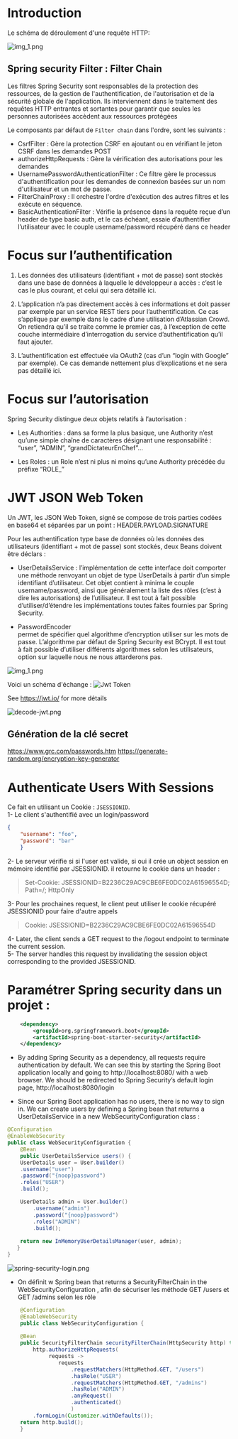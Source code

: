 # Introduction  
Le schéma de déroulement d'une requête HTTP:   

![img_1.png](speirng-security-first-schema.png)

## Spring security Filter  : Filter Chain 
Les filtres Spring Security sont responsables de la protection des ressources, de la gestion de l'authentification,
de l'autorisation et de la sécurité globale de l'application. Ils interviennent dans le traitement des requêtes HTTP 
entrantes et sortantes pour garantir que seules les personnes autorisées accèdent aux ressources protégées

Le composants par défaut de `Filter chain` dans l'ordre, sont les suivants : 

- CsrfFilter : Gère la protection CSRF en ajoutant ou en vérifiant le jeton CSRF dans les demandes POST
- authorizeHttpRequests : Gère la vérification des autorisations pour les demandes
- UsernamePasswordAuthenticationFilter  :  Ce filtre gère le processus d'authentification pour les demandes de connexion 
basées sur un nom d'utilisateur et un mot de passe.   
- FilterChainProxy : Il orchestre l'ordre d'exécution des autres filtres et les exécute en séquence.
- BasicAuthenticationFilter : Vérifie la présence dans la requête reçue d’un header de type basic auth, et le cas 
échéant, essaie d’authentifier l’utilisateur avec le couple username/password récupéré dans ce header

# Focus sur l’authentification
1. Les données des utilisateurs (identifiant + mot de passe) sont stockés dans une base de données à laquelle le
développeur a accès : c’est le cas le plus courant, et celui qui sera détaillé ici.    

2. L’application n’a pas directement accès à ces informations et doit passer par exemple par un service REST tiers pour
l’authentification. Ce cas s’applique par exemple dans le cadre d’une utilisation d’Atlassian Crowd. On retiendra qu’il
se traite comme le premier cas, à l’exception de cette couche intermédiaire d’interrogation du service 
d’authentification qu’il faut ajouter.   

3. L’authentification est effectuée via OAuth2 (cas d’un “login with Google” par exemple). Ce cas demande nettement plus
d’explications et ne sera pas détaillé ici.    

# Focus sur l’autorisation
Spring Security distingue deux objets relatifs à l’autorisation :

- Les Authorities : dans sa forme la plus basique, une Authority n’est qu’une simple chaîne de caractères désignant une
responsabilité : “user”, “ADMIN”, “grandDictateurEnChef”…

- Les Roles : un Role n’est ni plus ni moins qu’une Authority précédée du préfixe “ROLE_”


# JWT JSON Web Token
Un JWT, les JSON Web Token, signé se compose de trois parties codées en base64 et séparées par un 
point : HEADER.PAYLOAD.SIGNATURE    

Pour les authentification type base de données où les données des utilisateurs (identifiant + mot de passe) sont stockés,
deux Beans doivent être déclars :    
  - UserDetailsService  :
    l’implémentation de cette interface doit comporter une méthode renvoyant un objet de type UserDetails à partir d’un 
simple identifiant d’utilisateur. Cet objet contient à minima le couple username/password, ainsi que généralement la 
liste des rôles (c’est à dire les autorisations) de l’utilisateur. Il est tout à fait possible d’utiliser/d’étendre 
les implémentations toutes faites fournies par Spring Security.

  - PasswordEncoder   
permet de spécifier quel algorithme d’encryption utiliser sur les mots de passe. L’algorithme par défaut de Spring 
Security est BCrypt. Il est tout à fait possible d’utiliser différents algorithmes selon les utilisateurs, option sur 
laquelle nous ne nous attarderons pas.   


![img_1.png](img_1.png)



Voici un schéma d'échange : 
![Jwt Token](../assets/jwt-token.jpg)   

See https://jwt.io/ for more détails

![decode-jwt.png](img.png)

## Génération de la clé secret   
https://www.grc.com/passwords.htm 
https://generate-random.org/encryption-key-generator



# Authenticate Users With Sessions
Ce fait en utilisant un Cookie : `JSESSIONID`.  
1- Le client s'authentifié avec un login/password         
```json
{
    "username": "foo",
    "password": "bar"
    }
```
2- Le serveur vérifie si si l'user est valide, si oui il crée un object session en mémoire identifié par JSESSIONID. il 
retourne le cookie dans un header : 
  >Set-Cookie: JSESSIONID=B2236C29AC9CBE6FE0DC02A61596554D; Path=/; HttpOnly

3- Pour les prochaines request, le client peut utiliser le cookie récupéré JSESSIONID pour faire d'autre appels
>Cookie: JSESSIONID=B2236C29AC9CBE6FE0DC02A61596554D

4- Later, the client sends a GET request to the /logout endpoint to terminate the current session.  
5- The server handles this request by invalidating the session object corresponding to the provided JSESSIONID.


# Paramétrer Spring security dans un projet : 
    
  ```xml
      <dependency>
          <groupId>org.springframework.boot</groupId>
          <artifactId>spring-boot-starter-security</artifactId>
      </dependency>
  ```

- By adding Spring Security as a dependency, all requests require authentication by default. We can see this by starting
the Spring Boot application locally and going to http://localhost:8080/ with a web browser. We should be redirected to 
Spring Security’s default login page, http://localhost:8080/login  

- Since our Spring Boot application has no users, there is no way to sign in. We can create users by defining a Spring 
bean that returns a UserDetailsService in a new WebSecurityConfiguration class : 

```java
@Configuration
@EnableWebSecurity
public class WebSecurityConfiguration { 
    @Bean
    public UserDetailsService users() {
    UserDetails user = User.builder()
    .username("user")
    .password("{noop}password")
    .roles("USER")
    .build();

    UserDetails admin = User.builder()
        .username("admin")
        .password("{noop}password")
        .roles("ADMIN")
        .build();
        
    return new InMemoryUserDetailsManager(user, admin);
   }
}
```

![spring-security-login.png](../assets/spring-security-login.png)

- On définit w Spring bean that returns a SecurityFilterChain in the WebSecurityConfiguration , afin de sécuriser les
méthode GET /users et GET /admins selon les rôle 

```java
    @Configuration
    @EnableWebSecurity
    public class WebSecurityConfiguration {
    
    @Bean
    public SecurityFilterChain securityFilterChain(HttpSecurity http) throws Exception {
        http.authorizeHttpRequests(
             requests ->
                requests
                    .requestMatchers(HttpMethod.GET, "/users")
                    .hasRole("USER")
                    .requestMatchers(HttpMethod.GET, "/admins")
                    .hasRole("ADMIN")
                    .anyRequest()
                    .authenticated()
                    )
        .formLogin(Customizer.withDefaults());
    return http.build();
    }
```















